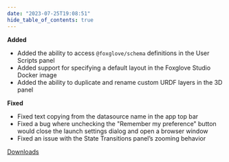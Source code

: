 ```yaml
---
date: "2023-07-25T19:08:51"
hide_table_of_contents: true
---
```

**Added**

- Added the ability to access `@foxglove/schema` definitions in the User Scripts panel
- Added support for specifying a default layout in the Foxglove Studio Docker image
- Added the ability to duplicate and rename custom URDF layers in the 3D panel

**Fixed**

- Fixed text copying from the datasource name in the app top bar
- Fixed a bug where unchecking the "Remember my preference" button would close the launch settings dialog and open a browser window
- Fixed an issue with the State Transitions panel’s zooming behavior
<!-- truncate -->
[Downloads](https://github.com/foxglove/studio/releases/tag/v1.63.0)
